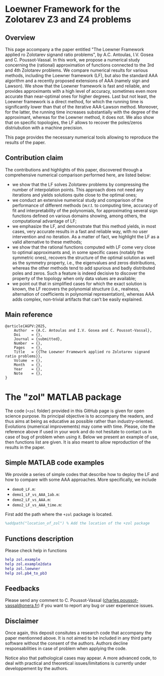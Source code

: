 # Loewner Framework for the Zolotarev Z3 and Z4 problems

## Overview

This page accompany a the paper entitled "The Loewner Framework applied ro Zolotarev signand ratio problems", by A.C. Antoulas, I.V. Gosea and C. Poussot-Vassal. In this work, we propose a numerical study concerning the (rational) approximation of functions connected to the 3rd and 4th Zolotarev problems. We compare numerical results for various methods, including the Loewner framework (LF), but also the standard AAA algorithm and a recently proposed extensions of AAA (namely sign and Lawson). We show that the Loewner framework is fast and reliable, and provides approximants with a high level of accuracy, sometimes even more accurate than near-optimal ones for higher degrees. Last but not least, the Loewner framework is a direct method, for which the running time is significantly lower than that of the iterative AAA-Lawson method. Moreover, for the latter, the running time increases substantially with the degree of the approximant, whereas for the Loewner method, it does not. We also show that on specific topologies, the LF allows to recover the poles/zeros distriubution with a machine precision.

This page provides the necessary numerical tools allowing to reproduce the results of the paper.

## Contribution claim

The contributions and highlights of this paper, discovered through a comprehensive numerical comparison performed here, are listed below:
- we show that the LF solves Zolotarev problems by compressing the number of interpolation points. This approach does not need any iterations and yields solutions quite close to the optimal ones;
- we conduct an extensive numerical study and comparison of the performance of different methods (w.r.t. to computing time, accuracy of fit and interpretability of the polynomials, for approximating several sign functions defined on various domains showing, among others, the computational advantage of LF;
- we emphasize the LF, and demonstrate that this method yields, in most cases, very accurate results in a fast and reliable way, with no user intervention and no iteration. As a matter of fact, we highlight the LF as a valid alternative to these methods;
- we show that the rational functions computed with LF come very close to optimal approximants and, in some specific cases (notably the symmetric ones), recovers the structure of the optimal solution as well as the symmetry property, i.e., the eigenvalues and zeros distributions, whereas the other methods tend to add spurious and badly distributed poles and zeros. Such a feature is indeed decisive to discover the property of the topology when only data values are available;
- we point out that in simplified cases for which the exact solution is known, the LF recovers the polynomial structure (i.e., realness, alternation of coefficients in polynomial representation), whereas AAA adds complex, non-trivial artifacts that can’t be easily explained.

## Main reference

```
@article{AGPV:2025,
	Author	= {A.C. Antoulas and I.V. Gosea and C. Poussot-Vassal},
	Doi 	= {},
	Journal = {submitted},
	Number 	= {},
	Pages 	= {},
	Title 	= {{The Loewner Framework applied ro Zolotarev signand ratio problems}},
	Volume 	= {},
  	Month   = {},
	Year 	= {},
	Note    = {}, 
}
```

# The "zol" MATLAB package 

The code (`+zol` folder)  provided in this GitHub page is given for open science purpose. Its principal objective is to accompany the readers, and thus aims at being as educative as possible rather than industry-oriented. Evolutions (numerical improvements) may come with time. Please, cite the reference above if used in your work and do not hesitate to contact us in case of bug of problem when using it. Below we present an example of use, then functions list are given.
It is also meant to allow reproduction of the results in the paper.

## Simple MATLAB code examples

We provide a series of simple codes that describe how to deploy the LF and how to compare with some AAA approaches.  More specifically, we include
- `demo0_LF.m`:
- `demo1_LF_vs_AAA_1ab.m`:
- `demo2_LF_vs_AAA.m`:
- `demo2_LF_vs_AAA_time.m`:

First add the path where the `+zol` package is located.

```Matlab
%addpath("location_of_zol") % Add the location of the +zol package
```

## Functions description

Please check help in functions
```Matlab
help zol.example
help zol.example2data
help zol.loewner
help zol.pb4_to_pb3
```

## Feedbacks

Please send any comment to C. Poussot-Vassal (charles.poussot-vassal@onera.fr) if you want to report any bug or user experience issues.


## Disclaimer

Once again, this deposit consitutes a research code that accompany the paper mentionned above. It is not aimed to be included in any third party software without the consent of the authors. Authors decline responsabilities in case of problem when applying the code.

Notice also that pathological cases may appear. A more advanced code, to deal with practical and theoretical issues/limitations is currently under developpement by the authors.





